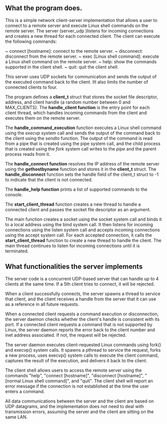 ## What the program does.

This is a simple network client-server implementation that allows a user to connect to a remote server and execute Linux shell commands on the remote server. The server (server_udp )listens for incoming connections and creates a new thread for each connected client. The client can execute the following commands:

~ connect [hostname]: connect to the remote server.
~ disconnect: disconnect from the remote server.
~ exec [Linux shell command]: execute a Linux shell command on the remote server.
~ help: show the commands supported in the client shell.
~ quit: quit the client shell.

This server uses UDP sockets for communication and sends the output of the executed command back to the client. IIt also limits the number of connected clients to four.

The program defines a **client_t** struct that stores the socket file descriptor, address, and client handle (a random number between 0 and MAX_CLIENTS). The **handle_client function** is the entry point for each client thread, which handles incoming commands from the client and executes them on the remote server.

The **handle_command_execution** function executes a Linux shell command using the *execvp* system call and sends the output of the command back to the client using the *sendto* function. The output of the command is read from a pipe that is created using the pipe system call, and the child process that is created using the *fork* system call writes to the *pipe* and the parent process reads from it.

The **handle_connect function** resolves the IP address of the remote server using the **gethostbyname** function and stores it in the **client_t** struct. The **handle_disconnect** function sets the handle field of the client_t struct to -1 to indicate that the client is not connected.

The **handle_help function** prints a list of supported commands to the console.

The **start_client_thread** function creates a new thread to handle a connected client and passes the socket file descriptor as an argument.

The main function creates a socket using the socket system call and binds it to a local address using the bind system call. It then listens for incoming connections using the listen system call and accepts incoming connections using the accept system call. For each accepted connection, it calls the **start_client_thread** function to create a new thread to handle the client. The main thread continues to listen for incoming connections until it is terminated.

## What functionalities the server implements

The server code is a concurrent UDP-based server that can handle up to 4 clients at the same time. If a 5th client tries to connect, it will be rejected.

When a client successfully connects, the server spawns a thread to service that client, and the client receives a handle from the server that it can use as a reference in all future requests.

When a connected client requests a command execution or disconnection, the server daemon checks whether the client's handle is consistent with its port. If a connected client requests a command that is not supported by Linux, the server daemon reports the error back to the client number and inet address associated. If not, the request will be rejected.

The server daemon executes client-requested Linux commands using fork() and execvp() system calls. It spawns a pthread to service the request, forks a new process, uses execvp() system calls to execute the client command, captures the result of the execution, and delivers it back to the client.

The client shell allows users to access the remote server using the commands "help", "connect [hostname]", "disconnect [hostname]", "[normal Linux shell command]", and "quit". The client shell will report an error message if the connection is not established at the time the user enters a command.

All data communications between the server and the client are based on UDP datagrams, and the implementation does not need to deal with transmission errors, assuming the server and the client are sitting on the same LAN.